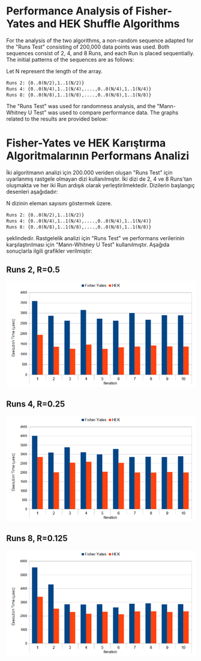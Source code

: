# Performance Analysis of Fisher-Yates and HEK Shuffle Algorithms

For the analysis of the two algorithms, a non-random sequence adapted for the "Runs Test" consisting of 200,000 data points was used. Both sequences consist of 2, 4, and 8 Runs, and each Run is placed sequentially. The initial patterns of the sequences are as follows:

Let N represent the length of the array.

  	Runs 2: {0..0(N/2),1..1(N/2)}
  	Runs 4: {0..0(N/4),1..1(N/4),....,0..0(N/4),1..1(N/4)}
  	Runs 8: {0..0(N/8),1..1(N/8),....,0..0(N/8),1..1(N/8)}

The "Runs Test" was used for randomness analysis, and the "Mann-Whitney U Test" was used to compare performance data. The graphs related to the results are provided below:

# Fisher-Yates ve HEK Karıştırma Algoritmalarının Performans Analizi

İki algoritmanın analizi için 200.000 veriden oluşan "Runs Test" için uyarlanmış rastgele olmayan dizi kullanılmıştır. İki dizi de 2, 4 ve 8 Runs'tan oluşmakta ve her iki Run ardışık olarak yerleştirilmektedir. Dizilerin başlangıç desenleri aşağıdadır:
	
N dizinin eleman sayısını göstermek üzere.
 
	Runs 2: {0..0(N/2),1..1(N/2)}
	Runs 4: {0..0(N/4),1..1(N/4),....,0..0(N/4),1..1(N/4)}
	Runs 8: {0..0(N/8),1..1(N/8),....,0..0(N/8),1..1(N/8)}
	
şeklindedir. Rastgelelik analizi için "Runs Test" ve performans verilerinin karşılaştırılması için "Mann-Whitney U Test" 
kullanılmıştır. Aşağıda sonuçlarla ilgili grafikler verilmiştir:

## Runs 2, R=0.5
![FYHEK2](https://github.com/AIntelligent/HEKShuffle/blob/501b605f27017b189e257a2f995b7cdc520b9aa7/FYHEK2.png)

## Runs 4, R=0.25
![FYHEK4](https://github.com/AIntelligent/HEKShuffle/blob/736dfc9e04a429f27f3e83ef9d194515ec5388a6/FYHEK4.png)

## Runs 8, R=0.125
![FYHEK8](https://github.com/AIntelligent/HEKShuffle/blob/736dfc9e04a429f27f3e83ef9d194515ec5388a6/FYHEK8.png)

